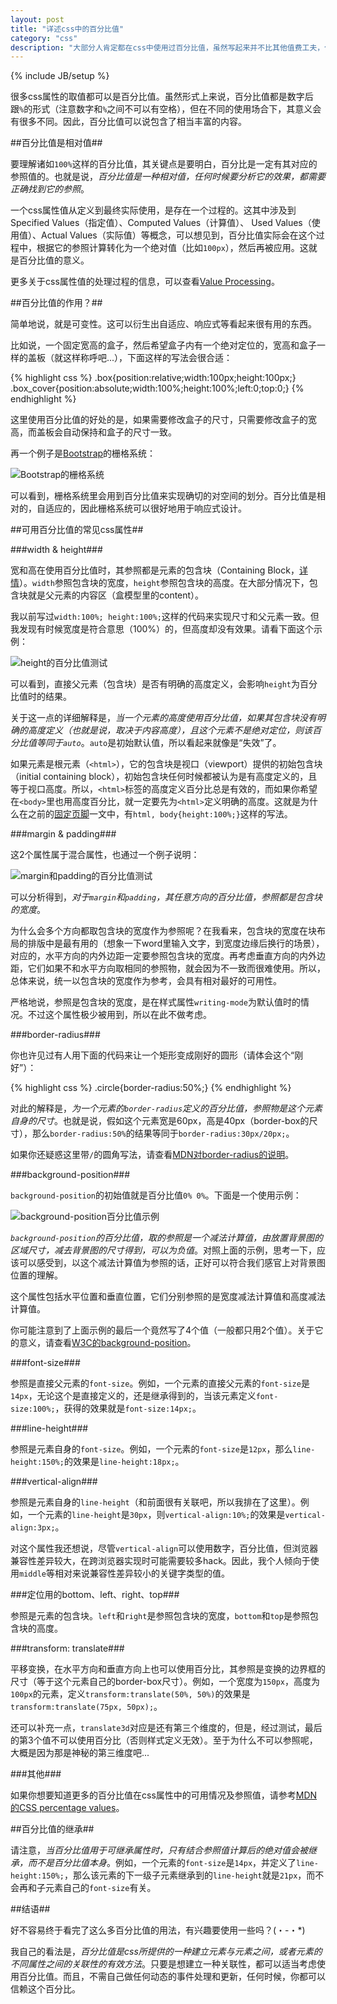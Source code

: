 ```yaml
---
layout: post
title: "详述css中的百分比值"
category: "css"
description: "大部分人肯定都在css中使用过百分比值，虽然写起来并不比其他值费工夫，但要正确、合理地使用百分比值，似乎并不那么容易。希望本文的内容，可以给你一个更清晰的对百分比值的认识。"
---
```

{% include JB/setup %}

很多css属性的取值都可以是百分比值。虽然形式上来说，百分比值都是数字后跟`%`的形式（注意数字和`%`之间不可以有空格），但在不同的使用场合下，其意义会有很多不同。因此，百分比值可以说包含了相当丰富的内容。

##百分比值是相对值##

要理解诸如`100%`这样的百分比值，其关键点是要明白，百分比是一定有其对应的参照值的。也就是说，*百分比值是一种相对值，任何时候要分析它的效果，都需要正确找到它的参照*。

一个css属性值从定义到最终实际使用，是存在一个过程的。这其中涉及到Specified Values（指定值）、Computed Values（计算值）、 Used Values（使用值）、Actual Values（实际值）等概念，可以想见到，百分比值实际会在这个过程中，根据它的参照计算转化为一个绝对值（比如`100px`），然后再被应用。这就是百分比值的意义。

更多关于css属性值的处理过程的信息，可以查看[Value Processing][]。

##百分比值的作用？##

简单地说，就是可变性。这可以衍生出自适应、响应式等看起来很有用的东西。

比如说，一个固定宽高的盒子，然后希望盒子内有一个绝对定位的，宽高和盒子一样的盖板（就这样称呼吧...），下面这样的写法会很合适：

{% highlight css %}
.box{position:relative;width:100px;height:100px;}
.box_cover{position:absolute;width:100%;height:100%;left:0;top:0;}
{% endhighlight %}

这里使用百分比值的好处的是，如果需要修改盒子的尺寸，只需要修改盒子的宽高，而盖板会自动保持和盒子的尺寸一致。

再一个例子是[Bootstrap][]的栅格系统：

![Bootstrap的栅格系统][img_bootstrap_grid]

可以看到，栅格系统里会用到百分比值来实现确切的对空间的划分。百分比值是相对的，自适应的，因此栅格系统可以很好地用于响应式设计。

##可用百分比值的常见css属性##

###width & height###

宽和高在使用百分比值时，其参照都是元素的包含块（Containing Block，[详情][]）。`width`参照包含块的宽度，`height`参照包含块的高度。在大部分情况下，包含块就是父元素的内容区（盒模型里的content）。

我以前写过`width:100%; height:100%;`这样的代码来实现尺寸和父元素一致。但我发现有时候宽度是符合意思（100%）的，但高度却没有效果。请看下面这个示例：

![height的百分比值测试][img_height_percentage_issue]

可以看到，直接父元素（包含块）是否有明确的高度定义，会影响`height`为百分比值时的结果。

关于这一点的详细解释是，*当一个元素的高度使用百分比值，如果其包含块没有明确的高度定义（也就是说，取决于内容高度），且这个元素不是绝对定位，则该百分比值等同于`auto`*。`auto`是初始默认值，所以看起来就像是“失效”了。

如果元素是根元素（`<html>`），它的包含块是视口（viewport）提供的初始包含块（initial containing block），初始包含块任何时候都被认为是有高度定义的，且等于视口高度。所以，`<html>`标签的高度定义百分比总是有效的，而如果你希望在`<body>`里也用高度百分比，就一定要先为`<html>`定义明确的高度。这就是为什么在之前的[固定页脚][]一文中，有`html, body{height:100%;}`这样的写法。

###margin & padding###

这2个属性属于混合属性，也通过一个例子说明：

![margin和padding的百分比值测试][img_margin_padding_percentage]

可以分析得到，*对于`margin`和`padding`，其任意方向的百分比值，参照都是包含块的宽度*。

为什么会多个方向都取包含块的宽度作为参照呢？在我看来，包含块的宽度在块布局的排版中是最有用的（想象一下word里输入文字，到宽度边缘后换行的场景），对应的，水平方向的内外边距一定要参照包含块的宽度。再考虑垂直方向的内外边距，它们如果不和水平方向取相同的参照物，就会因为不一致而很难使用。所以，总体来说，统一以包含块的宽度作为参考，会具有相对最好的可用性。

严格地说，参照是包含块的宽度，是在样式属性`writing-mode`为默认值时的情况。不过这个属性极少被用到，所以在此不做考虑。

###border-radius###

你也许见过有人用下面的代码来让一个矩形变成刚好的圆形（请体会这个“刚好”）：

{% highlight css %}
.circle{border-radius:50%;}
{% endhighlight %}

对此的解释是，*为一个元素的`border-radius`定义的百分比值，参照物是这个元素自身的尺寸*。也就是说，假如这个元素宽是60px，高是40px（border-box的尺寸），那么`border-radius:50%`的结果等同于`border-radius:30px/20px;`。

如果你还疑惑这里带`/`的圆角写法，请查看[MDN对border-radius的说明][]。

###background-position###

`background-position`的初始值就是百分比值`0% 0%`。下面是一个使用示例：

![background-position百分比值示例][img_background_position_percentage]

*`background-position`的百分比值，取的参照是一个减法计算值，由放置背景图的区域尺寸，减去背景图的尺寸得到，可以为负值*。对照上面的示例，思考一下，应该可以感受到，以这个减法计算值为参照的话，正好可以符合我们感官上对背景图位置的理解。

这个属性包括水平位置和垂直位置，它们分别参照的是宽度减法计算值和高度减法计算值。

你可能注意到了上面示例的最后一个竟然写了4个值（一般都只用2个值）。关于它的意义，请查看[W3C的background-position][]。

###font-size###

参照是直接父元素的`font-size`。例如，一个元素的直接父元素的`font-size`是`14px`，无论这个是直接定义的，还是继承得到的，当该元素定义`font-size:100%;`，获得的效果就是`font-size:14px;`。

###line-height###

参照是元素自身的`font-size`。例如，一个元素的`font-size`是`12px`，那么`line-height:150%;`的效果是`line-height:18px;`。

###vertical-align###

参照是元素自身的`line-height`（和前面很有关联吧，所以我排在了这里）。例如，一个元素的`line-height`是`30px`，则`vertical-align:10%;`的效果是`vertical-align:3px;`。

对这个属性我还想说，尽管`vertical-align`可以使用数字，百分比值，但浏览器兼容性差异较大，在跨浏览器实现时可能需要较多hack。因此，我个人倾向于使用`middle`等相对来说兼容性差异较小的关键字类型的值。

###定位用的bottom、left、right、top###

参照是元素的包含块。`left`和`right`是参照包含块的宽度，`bottom`和`top`是参照包含块的高度。

###transform: translate###

平移变换，在水平方向和垂直方向上也可以使用百分比，其参照是变换的边界框的尺寸（等于这个元素自己的border-box尺寸）。例如，一个宽度为`150px`，高度为`100px`的元素，定义`transform:translate(50%, 50%)`的效果是`transform:translate(75px, 50px);`。

还可以补充一点，`translate3d`对应是还有第三个维度的，但是，经过测试，最后的第3个值不可以使用百分比（否则样式定义无效）。至于为什么不可以参照呢，大概是因为那是神秘的第三维度吧...

###其他###

如果你想要知道更多的百分比值在css属性中的可用情况及参照值，请参考[MDN的CSS percentage values][]。

##百分比值的继承##

请注意，*当百分比值用于可继承属性时，只有结合参照值计算后的绝对值会被继承，而不是百分比值本身*。例如，一个元素的`font-size`是`14px`，并定义了`line-height:150%;`，那么该元素的下一级子元素继承到的`line-height`就是`21px`，而不会再和子元素自己的`font-size`有关。

##结语##

好不容易终于看完了这么多百分比值的用法，有兴趣要使用一些吗？(・-・*)

我自己的看法是，*百分比值是css所提供的一种建立元素与元素之间，或者元素的不同属性之间的关联性的有效方法*。只要是想建立一种关联性，都可以适当考虑使用百分比值。而且，不需自己做任何动态的事件处理和更新，任何时候，你都可以信赖这个百分比。

[img_bootstrap_grid]: {{POSTS_IMG_PATH}}/201406/bootstrap_grid.png "Bootstrap的栅格系统"
[img_height_percentage_issue]: {{POSTS_IMG_PATH}}/201406/height_percentage_issue.png "height的百分比值测试"
[img_margin_padding_percentage]: {{POSTS_IMG_PATH}}/201406/margin_padding_percentage.png "margin和padding的百分比值测试"
[img_background_position_percentage]: {{POSTS_IMG_PATH}}/201406/background_position_percentage.png "background-position百分比值示例"

[Value Processing]: http://dev.w3.org/csswg/css-cascade/#value-stages "CSS Cascading and Inheritance Level 3 - Value Processing"
[Bootstrap]: http://getbootstrap.com/ "Bootstrap"
[详情]: http://www.w3help.org/zh-cn/kb/008/ "KB008: 包含块( Containing block )  - W3Help"
[固定页脚]: http://acgtofe.com/posts/2013/03/sticky-footer/ "简单实现固定在页面底部的页脚 - acgtofe"
[MDN对border-radius的说明]: https://developer.mozilla.org/en-US/docs/Web/CSS/border-radius "border-radius - CSS | MDN"
[W3C的background-position]: http://www.w3.org/TR/css3-background/#background-position "CSS Backgrounds and Borders Module Level 3 - background-position"
[MDN的CSS percentage values]: https://web.archive.org/web/20150906065047/https://developer.mozilla.org/en-US/docs/Web/CSS/CSS_percentage_values "CSS percentage values - CSS | MDN"

